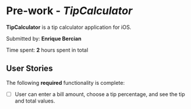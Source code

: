 # Pre-work - *TipCalculator*

**TipCalculator** is a tip calculator application for iOS.

Submitted by: **Enrique Bercian**

Time spent: **2** hours spent in total

## User Stories

The following **required** functionality is complete:

* [ ] User can enter a bill amount, choose a tip percentage, and see the tip and total values.
